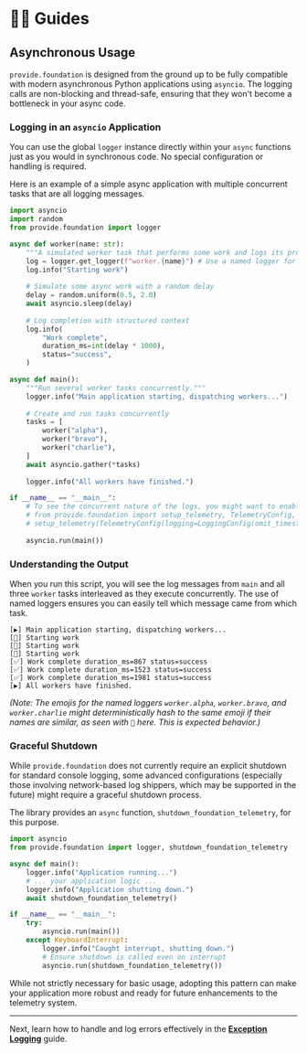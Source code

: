 # 🧑‍💻 Guides

## Asynchronous Usage

`provide.foundation` is designed from the ground up to be fully compatible with modern asynchronous Python applications using `asyncio`. The logging calls are non-blocking and thread-safe, ensuring that they won't become a bottleneck in your async code.

### Logging in an `asyncio` Application

You can use the global `logger` instance directly within your `async` functions just as you would in synchronous code. No special configuration or handling is required.

Here is an example of a simple async application with multiple concurrent tasks that are all logging messages.

```python
import asyncio
import random
from provide.foundation import logger

async def worker(name: str):
    """A simulated worker task that performs some work and logs its progress."""
    log = logger.get_logger(f"worker.{name}") # Use a named logger for clarity
    log.info("Starting work")
    
    # Simulate some async work with a random delay
    delay = random.uniform(0.5, 2.0)
    await asyncio.sleep(delay)
    
    # Log completion with structured context
    log.info(
        "Work complete",
        duration_ms=int(delay * 1000),
        status="success",
    )

async def main():
    """Run several worker tasks concurrently."""
    logger.info("Main application starting, dispatching workers...")
    
    # Create and run tasks concurrently
    tasks = [
        worker("alpha"),
        worker("bravo"),
        worker("charlie"),
    ]
    await asyncio.gather(*tasks)
    
    logger.info("All workers have finished.")

if __name__ == "__main__":
    # To see the concurrent nature of the logs, you might want to enable timestamps
    # from provide.foundation import setup_telemetry, TelemetryConfig, LoggingConfig
    # setup_telemetry(TelemetryConfig(logging=LoggingConfig(omit_timestamp=False)))
    
    asyncio.run(main())

```

### Understanding the Output

When you run this script, you will see the log messages from `main` and all three `worker` tasks interleaved as they execute concurrently. The use of named loggers ensures you can easily tell which message came from which task.

```
[▶️] Main application starting, dispatching workers...
[👷] Starting work
[👷] Starting work
[👷] Starting work
[✅] Work complete duration_ms=867 status=success
[✅] Work complete duration_ms=1523 status=success
[✅] Work complete duration_ms=1981 status=success
[▶️] All workers have finished.
```
*(Note: The emojis for the named loggers `worker.alpha`, `worker.bravo`, and `worker.charlie` might deterministically hash to the same emoji if their names are similar, as seen with `👷` here. This is expected behavior.)*

### Graceful Shutdown

While `provide.foundation` does not currently require an explicit shutdown for standard console logging, some advanced configurations (especially those involving network-based log shippers, which may be supported in the future) might require a graceful shutdown process.

The library provides an `async` function, `shutdown_foundation_telemetry`, for this purpose.

```python
import asyncio
from provide.foundation import logger, shutdown_foundation_telemetry

async def main():
    logger.info("Application running...")
    # ... your application logic ...
    logger.info("Application shutting down.")
    await shutdown_foundation_telemetry()

if __name__ == "__main__":
    try:
        asyncio.run(main())
    except KeyboardInterrupt:
        logger.info("Caught interrupt, shutting down.")
        # Ensure shutdown is called even on interrupt
        asyncio.run(shutdown_foundation_telemetry())
```

While not strictly necessary for basic usage, adopting this pattern can make your application more robust and ready for future enhancements to the telemetry system.

---

Next, learn how to handle and log errors effectively in the [**Exception Logging**](./exception-logging.md) guide.
